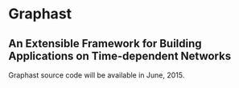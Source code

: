 # Graphast
## An Extensible Framework for Building Applications on Time-dependent Networks

Graphast source code will be available in June, 2015.
